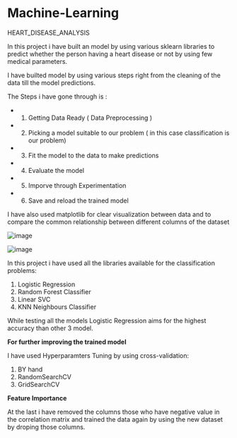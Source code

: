 # Machine-Learning

HEART_DISEASE_ANALYSIS

In this project i have built an model by using various sklearn libraries to predict whether the person having a heart disease or not by using few medical parameters.

I have builted model by using various steps right from the cleaning of the data till the model predictions.

The Steps i have gone through is :
* 1. Getting Data Ready ( Data Preprocessing )
* 2. Picking a model suitable to our problem ( in this case classification is our problem)
* 3. Fit the model to the data to make predictions
* 4. Evaluate the model
* 5. Imporve through Experimentation
* 6. Save and reload the trained model

I have also used matplotlib for clear visualization between data and to compare the common relationship between different columns of the dataset

![image](https://user-images.githubusercontent.com/91750738/174722314-86770bff-6f92-4084-94b6-0584fc669450.png)

![image](https://user-images.githubusercontent.com/91750738/174722371-374b51ff-de98-47da-b78f-8f540669c272.png)

In this project i have used all the libraries available for the classification problems:
1. Logistic Regression
2. Random Forest Classifier
3. Linear SVC
4. KNN Neighbours Classifier

While testing all the models Logistic Regression aims for the highest accuracy than other 3 model.

**For further improving the trained model**

I have used Hyperparamters Tuning by using cross-validation:
1. BY hand
2. RandomSearchCV
3. GridSearchCV


**Feature Importance**

At the last i have removed the columns those who have negative value in the correlation matrix and trained the data again by using the new dataset by droping those columns.
